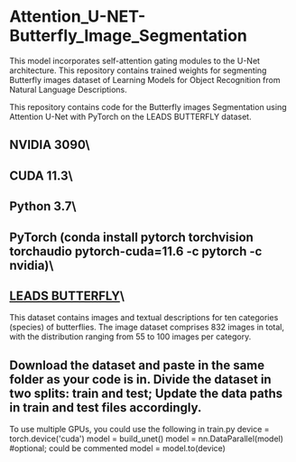 # Attention_U-NET-Butterfly_Image_Segmentation
This model incorporates self-attention gating modules to the U-Net architecture. This repository contains trained weights for segmenting Butterfly images dataset of Learning Models for Object Recognition from Natural Language Descriptions.


This repository contains code for the Butterfly images Segmentation using Attention U-Net with PyTorch on the LEADS BUTTERFLY dataset.

## NVIDIA 3090\
## CUDA 11.3\
## Python 3.7\
## PyTorch (conda install pytorch torchvision torchaudio pytorch-cuda=11.6 -c pytorch -c nvidia)\
## [LEADS BUTTERFLY](http://www.josiahwang.com/dataset/leedsbutterfly/)\

This dataset contains images and textual descriptions for ten categories (species) of butterflies. The image dataset comprises 832 images in total, with the distribution ranging from 55 to 100 images per category.

## Download the dataset and paste in the same folder as your code is in. Divide the dataset in two splits: train and test; Update the data paths in train and test files accordingly.

To use multiple GPUs, you could use the following in train.py
device = torch.device('cuda')
model = build_unet()
model = nn.DataParallel(model) #optional; could be commented
model = model.to(device)
